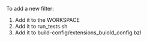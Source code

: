 To add a new filter:
1. Add it to the WORKSPACE
2. Add it to run_tests.sh
3. Add it to build-config/extensions_buiold_config.bzl
